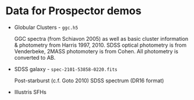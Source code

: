 # Data for Prospector demos

* Globular Clusters - `ggc.h5`

   GGC spectra (from Schiavon 2005) as well as basic cluster information & photometry from Harris 1997, 2010.
   SDSS optical photometry is from Venderbeke, 2MASS photomotery is from Cohen.  All photometry is converted to AB.

* SDSS galaxy - `spec-2101-53858-0220.fits`

   Post-starburst (c.f. Goto 2010) SDSS spectrum (DR16 format)

* Illustris SFHs